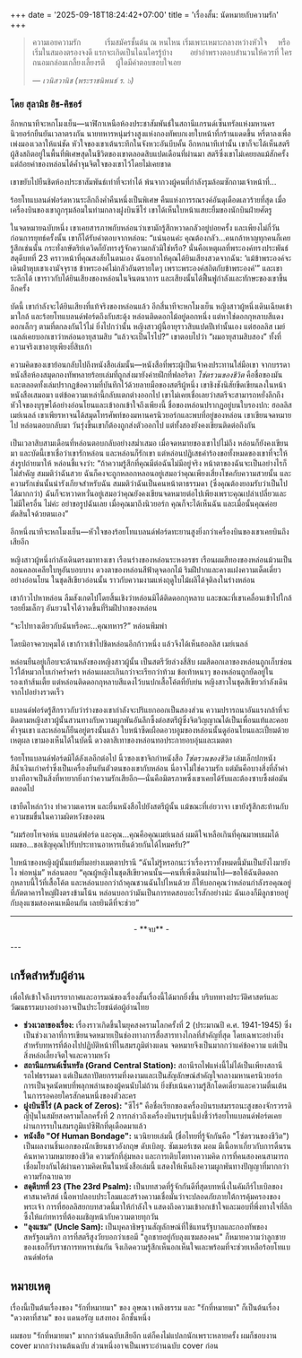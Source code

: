 +++
date = '2025-09-18T18:24:42+07:00'
title = 'เรื่องสั้น: นัดหมายกับความรัก'
+++
> ความเอยความรัก&nbsp;&nbsp;&nbsp;&nbsp;&nbsp;&nbsp;&nbsp;&nbsp;&nbsp;&nbsp;
> เริ่มสมัครชั้นต้น ณ หนไหน
> เริ่มเพาะเหมาะกลางหว่างหัวใจ&nbsp;&nbsp;&nbsp;&nbsp;
> หรือเริ่มในสมองตรองจงดี
> แรกจะเกิดเป็นไฉนใครรู้บ้าง&nbsp;&nbsp;&nbsp;&nbsp;&nbsp;&nbsp;&nbsp;
> อย่าอำพรางตอบสำนวนให้ควรที่
> ใครถนอมกล่อมเกลี้ยงเลี้ยงรตี&nbsp;&nbsp;&nbsp;&nbsp;
> ผู้ใดมีคำตอบขอบใจเอย
>
> — *เวนิสวานิช (พระราชนิพนธ์ ร. ๖)*

### โดย สุลามิธ อิช-คิชอร์

อีกหกนาทีจะหกโมงเย็น—นาฬิกาเหนือห้องประชาสัมพันธ์ในสถานีแกรนด์เซ็นทรัลแห่งมหานครนิวยอร์กยืนยันเวลาตรงกัน นายทหารหนุ่มร่างสูงแห่งกองทัพบกเงยใบหน้าที่กร้านแดดขึ้น หรี่ตาลงเพื่อเพ่งมองเวลาให้แน่ชัด หัวใจของเขาเต้นระทึกในจังหวะอันบีบคั้น อีกหกนาทีเท่านั้น เขาก็จะได้เห็นสตรีผู้สิงสถิตอยู่ในพื้นที่พิเศษสุดในชีวิตของเขาตลอดสิบแปดเดือนที่ผ่านมา สตรีซึ่งเขาไม่เคยยลแม้สักครั้ง แต่ถ้อยคำของหล่อนได้ค้ำจุนจิตใจของเขาไว้โดยไม่เคยขาด

เขาขยับไปยืนชิดห้องประชาสัมพันธ์เท่าที่จะทำได้ พ้นจากวงผู้คนที่กำลังรุมล้อมซักถามเจ้าหน้าที่...

ร้อยโทแบลนด์ฟอร์ดหวนระลึกถึงค่ำคืนหนึ่งเป็นพิเศษ คืนแห่งการรณรงค์อันดุเดือดเลวร้ายที่สุด เมื่อเครื่องบินของเขาถูกรุมล้อมในท่ามกลางฝูงบินซีโร่ เขาได้เห็นใบหน้าแสยะยิ้มของนักบินฝ่ายศัตรู

ในจดหมายฉบับหนึ่ง เขาเคยสารภาพกับหล่อนว่าเขามักรู้สึกหวาดกลัวอยู่บ่อยครั้ง และเพียงไม่กี่วันก่อนการยุทธ์ครั้งนั้น เขาก็ได้รับคำตอบจากหล่อน: “แน่นอนค่ะ คุณต้องกลัว...คนกล้าหาญทุกคนก็เคยรู้สึกเช่นนั้น กระทั่งกษัตริย์เดวิดก็ยังทรงรู้จักความกลัวมิใช่หรือ? นั่นคือเหตุผลที่พระองค์ทรงประพันธ์สดุดีบทที่ 23 คราวหน้าที่คุณสงสัยในตนเอง ฉันอยากให้คุณได้ยินเสียงสวดจากฉัน: ‘แม้ข้าพระองค์จะเดินฝ่าหุบเขาเงามัจจุราช ข้าพระองค์ไม่กลัวอันตรายใดๆ เพราะพระองค์สถิตกับข้าพระองค์’” และเขาระลึกได้ เขาราวกับได้ยินเสียงของหล่อนในจินตนาการ และเสียงนั้นได้ฟื้นฟูกำลังและทักษะของเขาขึ้นอีกครั้ง

บัดนี้ เขากำลังจะได้ยินเสียงที่แท้จริงของหล่อนแล้ว อีกสี่นาทีจะหกโมงเย็น หญิงสาวผู้หนึ่งเดินเฉียดเข้ามาใกล้ และร้อยโทแบลนด์ฟอร์ดถึงกับสะดุ้ง หล่อนติดดอกไม้อยู่ดอกหนึ่ง แต่หาใช่ดอกกุหลาบสีแดงดอกเล็กๆ ตามที่ตกลงกันไว้ไม่ ยิ่งไปกว่านั้น หญิงสาวผู้นี้อายุราวสิบแปดปีเท่านั้นเอง แต่ฮอลลิส เมย์เนลล์เคยบอกเขาว่าหล่อนอายุสามสิบ “แล้วจะเป็นไรไป?” เขาตอบไปว่า “ผมอายุสามสิบสอง” ทั้งที่ความจริงเขาอายุเพียงยี่สิบเก้า

ความคิดของเขาย้อนกลับไปถึงหนังสือเล่มนั้น—หนังสือที่พระผู้เป็นเจ้าคงประทานใส่มือเขา จากบรรดาหนังสือห้องสมุดกองทัพหลายร้อยเล่มที่ถูกส่งมายังค่ายฝึกที่ฟลอริดา *โซ่ตรวนของชีวิต* คือชื่อของมัน และตลอดทั้งเล่มปรากฏข้อความที่บันทึกไว้ด้วยลายมือของสตรีผู้หนึ่ง เขาชิงชังนิสัยขีดเขียนลงในหน้าหนังสือเสมอมา แต่ข้อความเหล่านี้กลับแตกต่างออกไป เขาไม่เคยเชื่อเลยว่าสตรีจะสามารถหยั่งลึกถึงหัวใจของบุรุษได้อย่างอ่อนโยนและเข้าอกเข้าใจถึงเพียงนี้ ชื่อของหล่อนปรากฏอยู่บนใบรองปก: ฮอลลิส เมย์เนลล์ เขาเพียรหาจนได้สมุดโทรศัพท์ของมหานครนิวยอร์กและพบที่อยู่ของหล่อน เขาเขียนจดหมายไป หล่อนตอบกลับมา วันรุ่งขึ้นเขาก็ต้องถูกส่งตัวออกไป แต่ทั้งสองยังคงเขียนติดต่อถึงกัน

เป็นเวลาสิบสามเดือนที่หล่อนตอบกลับอย่างสม่ำเสมอ เมื่อจดหมายของเขาไปไม่ถึง หล่อนก็ยังคงเขียนมา และบัดนี้เขาเชื่อว่าเขารักหล่อน และหล่อนก็รักเขา แต่หล่อนปฏิเสธคำร้องขอทั้งหมดของเขาที่จะให้ส่งรูปถ่ายมาให้ หล่อนชี้แจงว่า: “ถ้าความรู้สึกที่คุณมีต่อฉันไม่มีอยู่จริง หน้าตาของฉันจะเป็นอย่างไรก็ไม่สำคัญ สมมติว่าฉันสวย ฉันก็คงจะถูกหลอกหลอนอยู่เสมอว่าคุณเพียงเสี่ยงโชคกับความสวยนั้น และความรักเช่นนั้นน่ารังเกียจสำหรับฉัน สมมติว่าฉันเป็นคนหน้าตาธรรมดา (ซึ่งคุณต้องยอมรับว่าเป็นไปได้มากกว่า) ฉันก็จะหวาดหวั่นอยู่เสมอว่าคุณยังคงเขียนจดหมายต่อไปเพียงเพราะคุณเปล่าเปลี่ยวและไม่มีใครอื่น ไม่ค่ะ อย่าขอรูปฉันเลย เมื่อคุณมาถึงนิวยอร์ก คุณก็จะได้เห็นฉัน และเมื่อนั้นคุณค่อยตัดสินใจด้วยตนเอง”

อีกหนึ่งนาทีจะหกโมงเย็น—หัวใจของร้อยโทแบลนด์ฟอร์ดทะยานสูงยิ่งกว่าเครื่องบินของเขาเคยบินถึงเสียอีก

หญิงสาวผู้หนึ่งกำลังเดินตรงมาทางเขา เรือนร่างของหล่อนระหงอรชร เรือนผมสีทองของหล่อนม้วนเป็นลอนคลอเคลียใบหูอันบอบบาง ดวงตาของหล่อนสีฟ้าดุจดอกไม้ ริมฝีปากและคางแฝงความเด็ดเดี่ยวอย่างอ่อนโยน ในชุดสีเขียวอ่อนนั้น ราวกับความงามแห่งฤดูใบไม้ผลิได้จุติลงในร่างหล่อน

เขาก้าวไปหาหล่อน ลืมสังเกตไปโดยสิ้นเชิงว่าหล่อนมิได้ติดดอกกุหลาบ และขณะที่เขาเคลื่อนเข้าไปใกล้ รอยยิ้มเล็กๆ อันยวนใจได้วาดขึ้นที่ริมฝีปากของหล่อน

“จะไปทางเดียวกับฉันหรือคะ...คุณทหาร?” หล่อนพึมพำ

โดยมิอาจควบคุมได้ เขาก้าวเข้าไปชิดหล่อนอีกก้าวหนึ่ง แล้วจึงได้เห็นฮอลลิส เมย์เนลล์

หล่อนยืนอยู่เกือบจะด้านหลังของหญิงสาวผู้นั้น เป็นสตรีวัยล่วงสี่สิบ ผมสีดอกเลาของหล่อนถูกเก็บซ่อนไว้ใต้หมวกใบเก่าคร่ำคร่า หล่อนเผละเกินกว่าจะเรียกว่าท้วม ข้อเท้าหนาๆ ของหล่อนถูกยัดอยู่ในรองเท้าส้นเตี้ย แต่หล่อนติดดอกกุหลาบสีแดงไว้บนปกเสื้อโค้ตที่ยับย่น หญิงสาวในชุดสีเขียวกำลังเดินจากไปอย่างรวดเร็ว

แบลนด์ฟอร์ดรู้สึกราวกับว่าร่างของเขากำลังจะปริแยกออกเป็นสองส่วน ความปรารถนาอันแรงกล้าที่จะติดตามหญิงสาวผู้นั้นสวนทางกับความผูกพันอันลึกซึ้งต่อสตรีผู้ซึ่งจิตวิญญาณได้เป็นเพื่อนแท้และคอยค้ำจุนเขา และหล่อนก็ยืนอยู่ตรงนั้นแล้ว ใบหน้าซีดเผือดอวบอูมของหล่อนนั้นดูอ่อนโยนและเปี่ยมด้วยเหตุผล เขามองเห็นได้ในบัดนี้ ดวงตาสีเทาของหล่อนทอประกายอบอุ่นและเมตตา

ร้อยโทแบลนด์ฟอร์ดมิได้ลังเลอีกต่อไป นิ้วของเขาจิกกำหนังสือ *โซ่ตรวนของชีวิต* เล่มเล็กปกหนังสีน้ำเงินเก่าคร่ำซึ่งเป็นเครื่องยืนยันตัวตนของเขากับหล่อน นี่อาจไม่ใช่ความรัก แต่มันคือบางสิ่งที่ล้ำค่า บางทีอาจเป็นสิ่งที่หายากยิ่งกว่าความรักเสียอีก—นั่นคือมิตรภาพซึ่งเขาเคยได้รับและต้องซาบซึ้งต่อมันตลอดไป

เขายืดไหล่กว้าง ทำความเคารพ และยื่นหนังสือไปยังสตรีผู้นั้น แม้ขณะที่เอ่ยวาจา เขายังรู้สึกสะท้านกับความขมขื่นในความผิดหวังของตน

“ผมร้อยโทจอห์น แบลนด์ฟอร์ด และคุณ...คุณคือคุณเมย์เนลล์ ผมดีใจเหลือเกินที่คุณมาพบผมได้ ผมขอ...ขอเชิญคุณไปรับประทานอาหารเย็นด้วยกันได้ไหมครับ?”

ใบหน้าของหญิงผู้นั้นแย้มยิ้มอย่างเมตตาปรานี “ฉันไม่รู้หรอกนะว่าเรื่องราวทั้งหมดนี้มันเป็นยังไงมายังไง พ่อหนุ่ม” หล่อนตอบ “คุณผู้หญิงในชุดสีเขียวคนนั้น—คนที่เพิ่งเดินผ่านไป—ขอให้ฉันติดดอกกุหลาบนี้ไว้ที่เสื้อโค้ต และหล่อนบอกว่าถ้าคุณชวนฉันไปไหนด้วย ก็ให้บอกคุณว่าหล่อนกำลังรอคุณอยู่ที่ภัตตาคารใหญ่ฝั่งตรงข้ามโน้น หล่อนบอกว่ามันเป็นการทดสอบอะไรสักอย่างน่ะ ฉันเองก็มีลูกชายอยู่กับลุงแซมสองคนเหมือนกัน เลยยินดีที่จะช่วย”

---
<p style="text-align: center;">- **จบ** -</p>
---

## เกร็ดสำหรับผู้อ่าน

เพื่อให้เข้าใจถึงบรรยากาศและอารมณ์ของเรื่องสั้นเรื่องนี้ได้มากยิ่งขึ้น บริบททางประวัติศาสตร์และวัฒนธรรมบางอย่างอาจเป็นประโยชน์ต่อผู้อ่านไทย

* **ช่วงเวลาของเรื่อง:** เรื่องราวเกิดขึ้นในยุคสงครามโลกครั้งที่ 2 (ประมาณปี ค.ศ. 1941-1945) ซึ่งเป็นช่วงเวลาที่การเขียนจดหมายเป็นช่องทางการสื่อสารทางไกลที่สำคัญที่สุด โดยเฉพาะอย่างยิ่งสำหรับทหารที่ต้องไปปฏิบัติหน้าที่ในสมรภูมิต่างแดน จดหมายจึงเป็นมากกว่าแค่ข้อความ แต่เป็นสิ่งหล่อเลี้ยงจิตใจและความหวัง
* **สถานีแกรนด์เซ็นทรัล (Grand Central Station):** สถานีรถไฟแห่งนี้ไม่ได้เป็นเพียงสถานีรถไฟธรรมดา แต่เป็นสถาปัตยกรรมที่งดงามและเป็นสัญลักษณ์สำคัญใจกลางมหานครนิวยอร์ก การเป็นจุดนัดพบที่พลุกพล่านของผู้คนนับไม่ถ้วน ยิ่งขับเน้นความรู้สึกโดดเดี่ยวและความตื่นเต้นในการรอคอยใครสักคนหนึ่งของตัวละคร
* **ฝูงบินซีโร่ (A pack of Zeros):** "ซีโร่" คือชื่อเรียกของเครื่องบินรบสมรรถนะสูงของจักรวรรดิญี่ปุ่นในสมัยสงครามโลกครั้งที่ 2 การกล่าวถึงเครื่องบินรบรุ่นนี้บ่งชี้ว่าร้อยโทแบลนด์ฟอร์ดเคยผ่านการรบในสมรภูมิแปซิฟิกที่ดุเดือดมาแล้ว
* **หนังสือ "Of Human Bondage":** นวนิยายเล่มนี้ (ชื่อไทยที่รู้จักกันคือ "โซ่ตรวนของชีวิต") เป็นผลงานชิ้นเอกของนักเขียนชาวอังกฤษ ดับเบิลยู. ซัมเมอร์เซต มอม มีเนื้อหาเกี่ยวกับการดิ้นรนค้นหาความหมายของชีวิต ความรักที่ลุ่มหลง และการเติบโตทางความคิด การที่คนสองคนสามารถเชื่อมโยงกันได้ผ่านความคิดเห็นในหนังสือเล่มนี้ แสดงให้เห็นถึงความผูกพันทางปัญญาที่มากกว่าความรักฉาบฉวย
* **สดุดีบทที่ 23 (The 23rd Psalm):** เป็นบทสวดที่รู้จักกันดีที่สุดบทหนึ่งในคัมภีร์ไบเบิลของศาสนาคริสต์ เนื้อหาปลอบประโลมและสร้างความเชื่อมั่นว่าจะปลอดภัยภายใต้การคุ้มครองของพระเจ้า การที่ฮอลลิสยกบทสวดนี้มาให้กำลังใจ แสดงถึงความเข้าอกเข้าใจและมอบที่พึ่งทางใจที่ลึกซึ้งให้แก่ทหารที่ต้องเผชิญหน้ากับความตายทุกวัน
* **"ลุงแซม" (Uncle Sam):** เป็นบุคลาธิษฐานสัญลักษณ์ที่ใช้แทนรัฐบาลและกองทัพของสหรัฐอเมริกา การที่สตรีสูงวัยบอกว่าเธอมี "ลูกชายอยู่กับลุงแซมสองคน" ก็หมายความว่าลูกชายของเธอก็รับราชการทหารเช่นกัน จึงเกิดความรู้สึกเห็นอกเห็นใจและพร้อมที่จะช่วยเหลือร้อยโทแบลนด์ฟอร์ด

## หมายเหตุ

เรื่องนี้เป็นต้นเรื่องของ "รักที่หมายมา" ของ อุษณา เพลิงธรรม และ "รักที่หมายมา" ก็เป็นต้นเรื่อง "ดวงตาที่สาม" ของ แดนอรัญ แสงทอง อีกชั้นหนึ่ง

ผมชอบ "รักที่หมายมา" มากกว่าต้นฉบับเสียอีก แต่ก็คงไม่แปลกนักเพราะหลายครั้ง ผมก็ชอบงาน cover มากกว่างานต้นฉบับ ส่วนหนึ่งอาจเป็นเพราะอ่านฉบับ cover ก่อน
